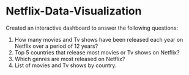 # Netflix-Data-Visualization

Created an interactive dashboard to answer the following questions:
1. How many movies and Tv shows have been released each year on Netflix over a period of 12 years?
2. Top 5 countries that release most movies or Tv shows on Netflix?
3. Which genres are most released on Netflix?
4. List of movies and Tv shows by country.
